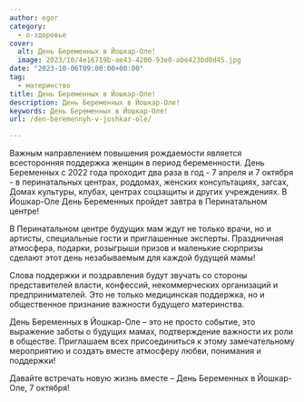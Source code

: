 ```yaml
---
author: egor
category:
  - о-здоровье
cover:
  alt: День Беременных в Йошкар-Оле!
  image: 2023/10/4e16719b-ae43-4200-93e0-abe423bd0d45.jpg
date: "2023-10-06T09:00:00+00:00"
tag:
  - материнство
title: День Беременных в Йошкар-Оле!
description: День Беременных в Йошкар-Оле!
keywords: День Беременных в Йошкар-Оле!
url: /den-beremennyh-v-joshkar-ole/

---
```

Важным направлением повышения рождаемости является всесторонняя поддержка женщин в период беременности. День Беременных с 2022 года проходит два раза в год - 7 апреля и 7 октября - в перинатальных центрах, роддомах, женских консультациях, загсах, Домах культуры, клубах, центрах соцзащиты и других учреждениях. В Йошкар-Оле День Беременных пройдет завтра в Перинатальном центре!

В Перинатальном центре будущих мам ждут не только врачи, но и артисты, специальные гости и приглашенные эксперты. Праздничная атмосфера, подарки, розыгрыши призов и маленькие сюрпризы сделают этот день незабываемым для каждой будущей мамы!

Слова поддержки и поздравления будут звучать со стороны представителей власти, конфессий, некоммерческих организаций и предпринимателей. Это не только медицинская поддержка, но и общественное признание важности будущего материнства.

День Беременных в Йошкар-Оле – это не просто событие, это выражение заботы о будущих мамах, подтверждение важности их роли в обществе. Приглашаем всех присоединиться к этому замечательному мероприятию и создать вместе атмосферу любви, понимания и поддержки!

Давайте встречать новую жизнь вместе – День Беременных в Йошкар-Оле, 7 октября!
